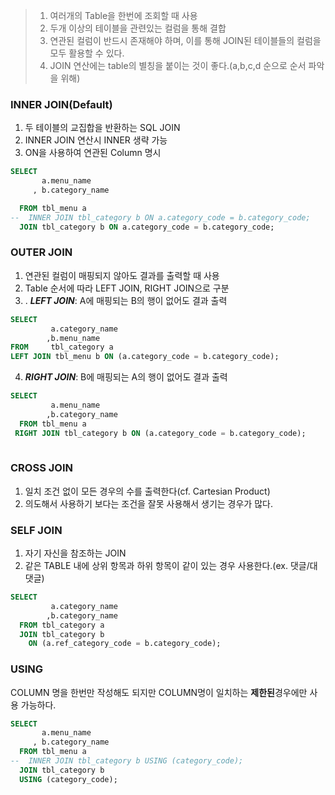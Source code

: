 > 1. 여러개의 Table을 한번에 조회할 때 사용
> 2. 두개 이상의 테이블을 관련있는 컬럼을 통해 결합
> 3. 연관된 컬럼이 반드시 존재해야 하며, 이를 통해 JOIN된 테이블들의 컬럼을 모두 활용할 수 있다.
> 4. JOIN 연산에는 table의 별칭을 붙이는 것이 좋다.(a,b,c,d 순으로 순서 파악을 위해)

### INNER JOIN(Default)
1. 두 테이블의 교집합을 반환하는 SQL JOIN 
2. INNER JOIN 연산시 INNER 생략 가능
3. ON을 사용하여 연관된 Column 명시
```SQL
SELECT
       a.menu_name
     , b.category_name

  FROM tbl_menu a
--  INNER JOIN tbl_category b ON a.category_code = b.category_code;
  JOIN tbl_category b ON a.category_code = b.category_code;
```

### OUTER JOIN
1. 연관된 컬럼이 매핑되지 않아도 결과를 출력할 때 사용
2. Table 순서에 따라 LEFT JOIN, RIGHT JOIN으로 구분
3. . **_LEFT JOIN_**: A에 매핑되는 B의 행이 없어도 결과 출력

```SQL
SELECT 
		 a.category_name
		,b.menu_name
FROM 	 tbl_category a
LEFT JOIN tbl_menu b ON (a.category_code = b.category_code);
```
4. _**RIGHT JOIN**_: B에 매핑되는 A의 행이 없어도 결과 출력

```SQL
SELECT 
		 a.menu_name
		,b.category_name
  FROM tbl_menu a
 RIGHT JOIN tbl_category b ON (a.category_code = b.category_code);
 
```
### CROSS JOIN
1. 일치 조건 없이 모든 경우의 수를 출력한다(cf. Cartesian Product)
2. 의도해서 사용하기 보다는 조건을 잘못 사용해서 생기는 경우가 많다.

### SELF JOIN
1. 자기 자신을 참조하는 JOIN
2. 같은 TABLE 내에 상위 항목과 하위 항목이 같이 있는 경우 사용한다.(ex. 댓글/대댓글) 

```SQL
SELECT 
		 a.category_name
		,b.category_name
  FROM tbl_category a
  JOIN tbl_category b
    ON (a.ref_category_code = b.category_code);
```

### USING
COLUMN 명을 한번만 작성해도 되지만 COLUMN명이 일치하는 **제한된**경우에만 사용 가능하다.
```SQL
SELECT
       a.menu_name
     , b.category_name
  FROM tbl_menu a
--  INNER JOIN tbl_category b USING (category_code);
  JOIN tbl_category b 
  USING (category_code);
```



